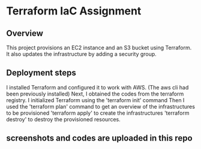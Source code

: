 # Terraform IaC Assignment

## Overview
This project provisions an EC2 instance and an S3 bucket using Terraform. It also updates the infrastructure by adding a security group.

## Deployment steps
I installed Terraform and configured it to work with AWS. (The aws cli had been previously installed) Next, I obtained the codes from the terraform registry.
I initialized Terraform using the 'terraform init' command 
Then I used the 'terraform plan' command to get an overview of the infrastructures to be provisioned
'terraform apply' to create the infrastructures
'terraform destroy' to destroy the provisioned resources.

## screenshots and codes are uploaded in this repo
